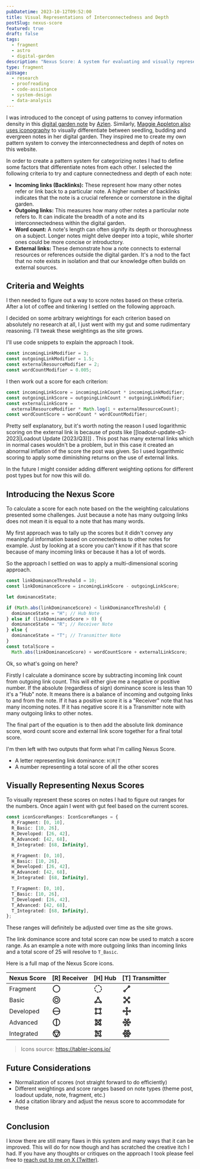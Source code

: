 ```yaml
---
pubDatetime: 2023-10-12T09:52:00
title: Visual Representations of Interconnectedness and Depth
postSlug: nexus-score
featured: true
draft: false
tags:
  - fragment
  - astro
  - digital-garden
description: "Nexus Score: A system for evaluating and visually representing notes in a digital garden based on connectedness and content depth."
type: fragment
aiUsage:
  - research
  - proofreading
  - code-assistance
  - system-design
  - data-analysis
---
```


I was introduced to the concept of using patterns to convey information density in this [digital garden note](https://notes.azlen.me/cri6tvov/) by [Azlen](https://twitter.com/azlenelza). Similarly, [Maggie Appleton also uses iconography](https://maggieappleton.com/notes) to visually differentiate between seedling, budding and evergreen notes in her digital garden. They inspired me to create my own pattern system to convey the interconnectedness and depth of notes on this website.

In order to create a pattern system for categorizing notes I had to define some factors that differentiate notes from each other. I selected the following criteria to try and capture connectedness and depth of each note:

- **Incoming links (Backlinks):** These represent how many other notes refer or link back to a particular note. A higher number of backlinks indicates that the note is a crucial reference or cornerstone in the digital garden.
- **Outgoing links:** This measures how many other notes a particular note refers to. It can indicate the breadth of a note and its interconnectedness within the digital garden.
- **Word count:** A note's length can often signify its depth or thoroughness on a subject. Longer notes might delve deeper into a topic, while shorter ones could be more concise or introductory.
- **External links:** These demonstrate how a note connects to external resources or references outside the digital garden. It's a nod to the fact that no note exists in isolation and that our knowledge often builds on external sources.

## Criteria and Weights

I then needed to figure out a way to score notes based on these criteria. After a lot of coffee and tinkering I settled on the following approach.

I decided on some arbitrary weightings for each criterion based on absolutely no research at all, I just went with my gut and some rudimentary reasoning. I'll tweak these weightings as the site grows.

I'll use code snippets to explain the approach I took.

```typescript
const incomingLinkModifier = 3;
const outgoingLinkModifier = 1.5;
const externalResourceModifier = 2;
const wordCountModifier = 0.005;
```

I then work out a score for each criterion:

```typescript
const incomingLinkScore = incomingLinkCount * incomingLinkModifier;
const outgoingLinkScore = outgoingLinkCount * outgoingLinkModifier;
const externalLinkScore =
  externalResourceModifier * Math.log(1 + externalResourceCount);
const wordCountScore = wordCount * wordCountModifier;
```

Pretty self explanatory, but it's worth noting the reason I used logarithmic scoring on the external link is because of posts like [[loadout-update-q3-2023|Loadout Update (2023/Q3)]] . This post has many external links which in normal cases wouldn't be a problem, but in this case it created an abnormal inflation of the score the post was given. So I used logarithmic scoring to apply some diminishing returns on the use of external links.

In the future I might consider adding different weighting options for different post types but for now this will do.

## Introducing the Nexus Score

To calculate a score for each note based on the the weighting calculations presented some challenges. Just because a note has many outgoing links does not mean it is equal to a note that has many words.

My first approach was to tally up the scores but it didn't convey any meaningful information based on connectedness to other notes for example. Just by looking at a score you can't know if it has that score because of many incoming links or because it has a lot of words.

So the approach I settled on was to apply a multi-dimensional scoring approach.

```typescript
const linkDominanceThreshold = 10;
const linkDominanceScore = incomingLinkScore - outgoingLinkScore;

let dominanceState;

if (Math.abs(linkDominanceScore) < linkDominanceThreshold) {
  dominanceState = "H"; // Hub Note
} else if (linkDominanceScore > 0) {
  dominanceState = "R"; // Receiver Note
} else {
  dominanceState = "T"; // Transmitter Note
}
const totalScore =
  Math.abs(linkDominanceScore) + wordCountScore + externalLinkScore;
```

Ok, so what's going on here?

Firstly I calculate a dominance score by subtracting incoming link count from outgoing link count. This will either give me a negative or positive number. If the absolute (regardless of sign) dominance score is less than 10 it's a "Hub" note. It means there is a balance of incoming and outgoing links to and from the note. If it has a positive score it is a "Receiver" note that has many incoming notes. If it has negative score it is a Transmitter note with many outgoing links to other notes.

The final part of the equation is to then add the absolute link dominance score, word count score and external link score together for a final total score.

I'm then left with two outputs that form what I'm calling Nexus Score.

- A letter representing link dominance: `H|R|T`
- A number representing a total score of all the other scores

## Visually Representing Nexus Scores

To visually represent these scores on notes I had to figure out ranges for the numbers. Once again I went with gut feel based on the current scores.

```typescript
const iconScoreRanges: IconScoreRanges = {
  R_Fragment: [0, 10],
  R_Basic: [10, 26],
  R_Developed: [26, 42],
  R_Advanced: [42, 68],
  R_Integrated: [68, Infinity],

  H_Fragment: [0, 10],
  H_Basic: [10, 26],
  H_Developed: [26, 42],
  H_Advanced: [42, 68],
  H_Integrated: [68, Infinity],

  T_Fragment: [0, 10],
  T_Basic: [10, 26],
  T_Developed: [26, 42],
  T_Advanced: [42, 68],
  T_Integrated: [68, Infinity],
};
```

These ranges will definitely be adjusted over time as the site grows.

The link dominance score and total score can now be used to match a score range. As an example a note with more outgoing links than incoming links and a total score of 25 will resolve to `T_Basic`.

Here is a full map of the Nexus Score icons.

| Nexus Score | [R] Receiver                                                                                                                                                                                                                                                                                                                                                                                                                                                          | [H] Hub                                                                                                                                                                                                                                                                                                                                                                                                                                                                                                                                                                                                                                                                                                                  | [T] Transmitter                                                                                                                                                                                                                                                                                                                                                                                                                                                                                                                                                                                                                                                                                                                                                                                                                                                                                                                                                                                                                             |
| ----------- | --------------------------------------------------------------------------------------------------------------------------------------------------------------------------------------------------------------------------------------------------------------------------------------------------------------------------------------------------------------------------------------------------------------------------------------------------------------------- | ------------------------------------------------------------------------------------------------------------------------------------------------------------------------------------------------------------------------------------------------------------------------------------------------------------------------------------------------------------------------------------------------------------------------------------------------------------------------------------------------------------------------------------------------------------------------------------------------------------------------------------------------------------------------------------------------------------------------ | ------------------------------------------------------------------------------------------------------------------------------------------------------------------------------------------------------------------------------------------------------------------------------------------------------------------------------------------------------------------------------------------------------------------------------------------------------------------------------------------------------------------------------------------------------------------------------------------------------------------------------------------------------------------------------------------------------------------------------------------------------------------------------------------------------------------------------------------------------------------------------------------------------------------------------------------------------------------------------------------------------------------------------------------- |
| Fragment    | <svg xmlns="http://www.w3.org/2000/svg" class="icon icon-tabler icon-tabler-circle" width="24" height="24" viewBox="0 0 24 24" stroke-width="2" stroke="currentColor" fill="none" stroke-linecap="round" stroke-linejoin="round"><path stroke="none" d="M0 0h24v24H0z" fill="none"></path><path d="M12 12m-9 0a9 9 0 1 0 18 0a9 9 0 1 0 -18 0"></path></svg>                                                                                                          | <svg xmlns="http://www.w3.org/2000/svg" class="icon icon-tabler icon-tabler-circle-dashed" width="24" height="24" viewBox="0 0 24 24" stroke-width="2" stroke="currentColor" fill="none" stroke-linecap="round" stroke-linejoin="round"><path stroke="none" d="M0 0h24v24H0z" fill="none"></path><path d="M8.56 3.69a9 9 0 0 0 -2.92 1.95"></path><path d="M3.69 8.56a9 9 0 0 0 -.69 3.44"></path><path d="M3.69 15.44a9 9 0 0 0 1.95 2.92"></path><path d="M8.56 20.31a9 9 0 0 0 3.44 .69"></path><path d="M15.44 20.31a9 9 0 0 0 2.92 -1.95"></path><path d="M20.31 15.44a9 9 0 0 0 .69 -3.44"></path><path d="M20.31 8.56a9 9 0 0 0 -1.95 -2.92"></path><path d="M15.44 3.69a9 9 0 0 0 -3.44 -.69"></path></svg>      | <svg xmlns="http://www.w3.org/2000/svg" class="icon icon-tabler icon-tabler-line" width="24" height="24" viewBox="0 0 24 24" stroke-width="2" stroke="currentColor" fill="none" stroke-linecap="round" stroke-linejoin="round"><path stroke="none" d="M0 0h24v24H0z" fill="none"></path><path d="M6 18m-2 0a2 2 0 1 0 4 0a2 2 0 1 0 -4 0"></path><path d="M18 6m-2 0a2 2 0 1 0 4 0a2 2 0 1 0 -4 0"></path><path d="M7.5 16.5l9 -9"></path></svg>                                                                                                                                                                                                                                                                                                                                                                                                                                                                                                                                                                                            |
| Basic       | <svg xmlns="http://www.w3.org/2000/svg" class="icon icon-tabler icon-tabler-playstation-circle" width="24" height="24" viewBox="0 0 24 24" stroke-width="2" stroke="currentColor" fill="none" stroke-linecap="round" stroke-linejoin="round"><path stroke="none" d="M0 0h24v24H0z" fill="none"></path><path d="M12 21a9 9 0 0 0 9 -9a9 9 0 0 0 -9 -9a9 9 0 0 0 -9 9a9 9 0 0 0 9 9z"></path><path d="M12 12m-4.5 0a4.5 4.5 0 1 0 9 0a4.5 4.5 0 1 0 -9 0"></path></svg> | <svg xmlns="http://www.w3.org/2000/svg" class="icon icon-tabler icon-tabler-topology-ring-2" width="24" height="24" viewBox="0 0 24 24" stroke-width="2" stroke="currentColor" fill="none" stroke-linecap="round" stroke-linejoin="round"><path stroke="none" d="M0 0h24v24H0z" fill="none"></path><path d="M14 6a2 2 0 1 0 -4 0a2 2 0 0 0 4 0z"></path><path d="M7 18a2 2 0 1 0 -4 0a2 2 0 0 0 4 0z"></path><path d="M21 18a2 2 0 1 0 -4 0a2 2 0 0 0 4 0z"></path><path d="M7 18h10"></path><path d="M18 16l-5 -8"></path><path d="M11 8l-5 8"></path></svg>                                                                                                                                                            | <svg xmlns="http://www.w3.org/2000/svg" class="icon icon-tabler icon-tabler-topology-star" width="24" height="24" viewBox="0 0 24 24" stroke-width="2" stroke="currentColor" fill="none" stroke-linecap="round" stroke-linejoin="round"><path stroke="none" d="M0 0h24v24H0z" fill="none"></path><path d="M8 18a2 2 0 1 0 -4 0a2 2 0 0 0 4 0z"></path><path d="M20 6a2 2 0 1 0 -4 0a2 2 0 0 0 4 0z"></path><path d="M8 6a2 2 0 1 0 -4 0a2 2 0 0 0 4 0z"></path><path d="M20 18a2 2 0 1 0 -4 0a2 2 0 0 0 4 0z"></path><path d="M14 12a2 2 0 1 0 -4 0a2 2 0 0 0 4 0z"></path><path d="M7.5 7.5l3 3"></path><path d="M7.5 16.5l3 -3"></path><path d="M13.5 13.5l3 3"></path><path d="M16.5 7.5l-3 3"></path></svg>                                                                                                                                                                                                                                                                                                                             |
| Developed   | <svg xmlns="http://www.w3.org/2000/svg" class="icon icon-tabler icon-tabler-circle-half-vertical" width="24" height="24" viewBox="0 0 24 24" stroke-width="2" stroke="currentColor" fill="none" stroke-linecap="round" stroke-linejoin="round"><path stroke="none" d="M0 0h24v24H0z" fill="none"></path><path d="M12 12m-9 0a9 9 0 1 0 18 0a9 9 0 1 0 -18 0"></path><path d="M3 12h18"></path></svg>                                                                  | <svg xmlns="http://www.w3.org/2000/svg" class="icon icon-tabler icon-tabler-topology-ring-3" width="24" height="24" viewBox="0 0 24 24" stroke-width="2" stroke="currentColor" fill="none" stroke-linecap="round" stroke-linejoin="round"><path stroke="none" d="M0 0h24v24H0z" fill="none"></path><path d="M8 18a2 2 0 1 0 -4 0a2 2 0 0 0 4 0z"></path><path d="M20 18a2 2 0 1 0 -4 0a2 2 0 0 0 4 0z"></path><path d="M20 6a2 2 0 1 0 -4 0a2 2 0 0 0 4 0z"></path><path d="M8 6a2 2 0 1 0 -4 0a2 2 0 0 0 4 0z"></path><path d="M6 8v8"></path><path d="M18 16v-8"></path><path d="M8 6h8"></path><path d="M16 18h-8"></path></svg>                                                                                      | <svg xmlns="http://www.w3.org/2000/svg" class="icon icon-tabler icon-tabler-topology-star-2" width="24" height="24" viewBox="0 0 24 24" stroke-width="2" stroke="currentColor" fill="none" stroke-linecap="round" stroke-linejoin="round"><path stroke="none" d="M0 0h24v24H0z" fill="none"></path><path d="M14 20a2 2 0 1 0 -4 0a2 2 0 0 0 4 0z"></path><path d="M14 4a2 2 0 1 0 -4 0a2 2 0 0 0 4 0z"></path><path d="M6 12a2 2 0 1 0 -4 0a2 2 0 0 0 4 0z"></path><path d="M22 12a2 2 0 1 0 -4 0a2 2 0 0 0 4 0z"></path><path d="M14 12a2 2 0 1 0 -4 0a2 2 0 0 0 4 0z"></path><path d="M6 12h4"></path><path d="M14 12h4"></path><path d="M12 6v4"></path><path d="M12 14v4"></path></svg>                                                                                                                                                                                                                                                                                                                                                 |
| Advanced    | <svg xmlns="http://www.w3.org/2000/svg" class="icon icon-tabler icon-tabler-circle-half" width="24" height="24" viewBox="0 0 24 24" stroke-width="2" stroke="currentColor" fill="none" stroke-linecap="round" stroke-linejoin="round"><path stroke="none" d="M0 0h24v24H0z" fill="none"></path><path d="M12 12m-9 0a9 9 0 1 0 18 0a9 9 0 1 0 -18 0"></path><path d="M12 3v18"></path></svg>                                                                           | <svg xmlns="http://www.w3.org/2000/svg" class="icon icon-tabler icon-tabler-topology-full" width="24" height="24" viewBox="0 0 24 24" stroke-width="2" stroke="currentColor" fill="none" stroke-linecap="round" stroke-linejoin="round"><path stroke="none" d="M0 0h24v24H0z" fill="none"></path><path d="M20 18a2 2 0 1 0 -4 0a2 2 0 0 0 4 0z"></path><path d="M8 18a2 2 0 1 0 -4 0a2 2 0 0 0 4 0z"></path><path d="M8 6a2 2 0 1 0 -4 0a2 2 0 0 0 4 0z"></path><path d="M20 6a2 2 0 1 0 -4 0a2 2 0 0 0 4 0z"></path><path d="M6 8v8"></path><path d="M18 16v-8"></path><path d="M8 6h8"></path><path d="M16 18h-8"></path><path d="M7.5 7.5l9 9"></path><path d="M7.5 16.5l9 -9"></path></svg>                          | <svg xmlns="http://www.w3.org/2000/svg" class="icon icon-tabler icon-tabler-topology-star-3" width="24" height="24" viewBox="0 0 24 24" stroke-width="2" stroke="currentColor" fill="none" stroke-linecap="round" stroke-linejoin="round"><path stroke="none" d="M0 0h24v24H0z" fill="none"></path><path d="M10 19a2 2 0 1 0 -4 0a2 2 0 0 0 4 0z"></path><path d="M18 5a2 2 0 1 0 -4 0a2 2 0 0 0 4 0z"></path><path d="M10 5a2 2 0 1 0 -4 0a2 2 0 0 0 4 0z"></path><path d="M6 12a2 2 0 1 0 -4 0a2 2 0 0 0 4 0z"></path><path d="M18 19a2 2 0 1 0 -4 0a2 2 0 0 0 4 0z"></path><path d="M14 12a2 2 0 1 0 -4 0a2 2 0 0 0 4 0z"></path><path d="M22 12a2 2 0 1 0 -4 0a2 2 0 0 0 4 0z"></path><path d="M6 12h4"></path><path d="M14 12h4"></path><path d="M15 7l-2 3"></path><path d="M9 7l2 3"></path><path d="M11 14l-2 3"></path><path d="M13 14l2 3"></path></svg>                                                                                                                                                                          |
| Integrated  | <svg xmlns="http://www.w3.org/2000/svg" class="icon icon-tabler icon-tabler-circle-triangle" width="24" height="24" viewBox="0 0 24 24" stroke-width="2" stroke="currentColor" fill="none" stroke-linecap="round" stroke-linejoin="round"><path stroke="none" d="M0 0h24v24H0z" fill="none"></path><path d="M12 12m-9 0a9 9 0 1 0 18 0a9 9 0 1 0 -18 0"></path><path d="M12 20l7 -12h-14z"></path></svg>                                                              | <svg xmlns="http://www.w3.org/2000/svg" class="icon icon-tabler icon-tabler-topology-complex" width="24" height="24" viewBox="0 0 24 24" stroke-width="2" stroke="currentColor" fill="none" stroke-linecap="round" stroke-linejoin="round"><path stroke="none" d="M0 0h24v24H0z" fill="none"></path><path d="M20 18a2 2 0 1 0 -4 0a2 2 0 0 0 4 0z"></path><path d="M8 18a2 2 0 1 0 -4 0a2 2 0 0 0 4 0z"></path><path d="M8 6a2 2 0 1 0 -4 0a2 2 0 0 0 4 0z"></path><path d="M20 6a2 2 0 1 0 -4 0a2 2 0 0 0 4 0z"></path><path d="M14 12a2 2 0 1 0 -4 0a2 2 0 0 0 4 0z"></path><path d="M7.5 7.5l3 3"></path><path d="M6 8v8"></path><path d="M18 16v-8"></path><path d="M8 6h8"></path><path d="M16 18h-8"></path></svg> | <svg xmlns="http://www.w3.org/2000/svg" class="icon icon-tabler icon-tabler-topology-star-ring-3" width="24" height="24" viewBox="0 0 24 24" stroke-width="2" stroke="currentColor" fill="none" stroke-linecap="round" stroke-linejoin="round"><path stroke="none" d="M0 0h24v24H0z" fill="none"></path><path d="M10 19a2 2 0 1 0 -4 0a2 2 0 0 0 4 0z"></path><path d="M18 5a2 2 0 1 0 -4 0a2 2 0 0 0 4 0z"></path><path d="M10 5a2 2 0 1 0 -4 0a2 2 0 0 0 4 0z"></path><path d="M6 12a2 2 0 1 0 -4 0a2 2 0 0 0 4 0z"></path><path d="M18 19a2 2 0 1 0 -4 0a2 2 0 0 0 4 0z"></path><path d="M14 12a2 2 0 1 0 -4 0a2 2 0 0 0 4 0z"></path><path d="M22 12a2 2 0 1 0 -4 0a2 2 0 0 0 4 0z"></path><path d="M6 12h4"></path><path d="M14 12h4"></path><path d="M15 7l-2 3"></path><path d="M9 7l2 3"></path><path d="M11 14l-2 3"></path><path d="M13 14l2 3"></path><path d="M10 5h4"></path><path d="M10 19h4"></path><path d="M17 17l2 -3"></path><path d="M19 10l-2 -3"></path><path d="M7 7l-2 3"></path><path d="M5 14l2 3"></path></svg> |

> Icons source: https://tabler-icons.io/

## Future Considerations

- Normalization of scores (not straight forward to do efficiently)
- Different weightings and score ranges based on note types (theme post, loadout update, note, fragment, etc.)
- Add a citation library and adjust the nexus score to accommodate for these

## Conclusion

I know there are still many flaws in this system and many ways that it can be improved. This will do for now though and has scratched the creative itch I had. If you have any thoughts or critiques on the approach I took please feel free to [reach out to me on X (Twitter)](https://twitter.com/vandermerwed).
